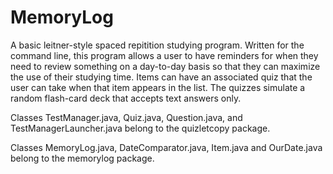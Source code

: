 # MemoryLog
A basic leitner-style spaced repitition studying program. Written for the command line, this program allows a user to have reminders for when they need to review something on a day-to-day basis so that they can maximize the use of their studying time. Items can have an associated quiz that the user can take when that item appears in the list. The quizzes simulate a random flash-card deck that accepts text answers only.

Classes TestManager.java, Quiz.java, Question.java, and TestManagerLauncher.java belong to the quizletcopy package.

Classes MemoryLog.java, DateComparator.java, Item.java and OurDate.java belong to the memorylog package.
